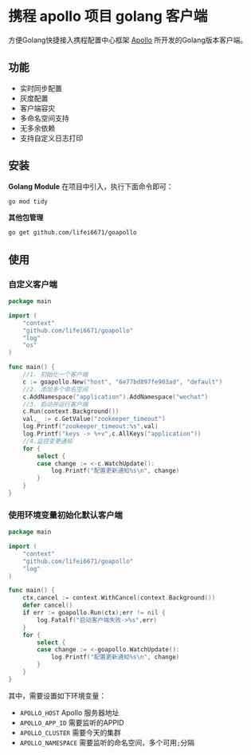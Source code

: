 # 携程 apollo 项目 golang 客户端

方便Golang快捷接入携程配置中心框架 [Apollo](https://github.com/ctripcorp/apollo) 所开发的Golang版本客户端。


## 功能

- 实时同步配置
- 灰度配置
- 客户端容灾
- 多命名空间支持
- 无多余依赖
- 支持自定义日志打印


 ## 安装
 
 **Golang Module**
 在项目中引入，执行下面命令即可：
 ```bash
go mod tidy
```

**其他包管理**

```bash
go get github.com/lifei6671/goapollo
```

## 使用

### 自定义客户端
```go
package main

import (
	"context"
	"github.com/lifei6671/goapollo"
	"log"
	"os"
)

func main() {
	//1. 初始化一个客户端
    c := goapollo.New("host", "6e77bd897fe903ad", "default")
    //2. 添加多个命名空间
	c.AddNamespace("application").AddNamespace("wechat")
    //3. 启动并运行客户端
	c.Run(context.Background())
	val,_ := c.GetValue("zookeeper_timeout")
	log.Printf("zookeeper_timeout:%s",val)
	log.Printf("keys -> %+v",c.AllKeys("application"))
	//4.监控变更通知
	for {
		select {
		case change := <-c.WatchUpdate():
			log.Printf("配置更新通知%s\n", change)
		}
	}
}
```

### 使用环境变量初始化默认客户端

```go
package main

import (
	"context"
	"github.com/lifei6671/goapollo"
	"log"
)

func main() {
	ctx,cancel := context.WithCancel(context.Background())
	defer cancel()
	if err := goapollo.Run(ctx);err != nil {
		log.Fatalf("启动客户端失败->%s",err)
	}
	for {
		select {
		case change := <-goapollo.WatchUpdate():
			log.Printf("配置更新通知%s\n", change)
		}
	}
}
```

其中，需要设置如下环境变量：

- `APOLLO_HOST` Apollo 服务器地址
- `APOLLO_APP_ID` 需要监听的APPID
- `APOLLO_CLUSTER` 需要今天的集群
- `APOLLO_NAMESPACE` 需要监听的命名空间，多个可用`;`分隔


